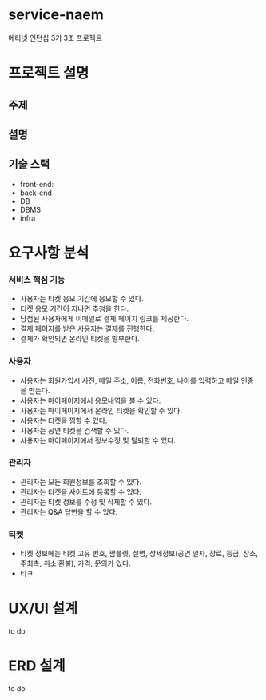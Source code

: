 # service-naem
메타넷 인턴십 3기 3조 프로젝트

# 프로젝트 설명
## 주제

## 셜명

## 기술 스택
- front-end:
- back-end
- DB
- DBMS
- infra

# 요구사항 분석
### 서비스 핵심 기능
  - 사용자는 티켓 응모 기간에 응모할 수 있다.
  - 티켓 응모 기간이 지나면 추첨을 한다.
  - 당첨된 사용자에게 이메일로 결제 페이지 링크를 제공한다.
  - 결제 페이지를 받은 사용자는 결제를 진행한다.
  - 결제가 확인되면 온라인 티켓을 발부한다.

### 사용자
  - 사용자는 회원가입시 사진, 메일 주소, 이름, 전화번호, 나이를 입력하고 메일 인증을 받는다.
  - 사용자는 마이페이지에서 응모내역을 볼 수 있다.
  - 사용자는 마이페이지에서 온라인 티켓을 확인할 수 있다.
  - 사용자는 티켓을 찜할 수 있다.
  - 사용자는 공연 티켓을 검색할 수 있다.
  - 사용자는 마이페이지에서 정보수정 및 탈퇴할 수 있다.

### 관리자
  - 관리자는 모든 회원정보를 조회할 수 있다.
  - 관리자는 티켓을 사이트에 등록할 수 있다.
  - 관리자는 티켓 정보를 수정 및 삭제할 수 있다.
  - 관리자는 Q&A 답변을 할 수 있다.

### 티켓
  - 티켓 정보에는 티켓 고유 번호, 팜플렛, 설명, 상세정보(공연 일자, 장르, 등급, 장소, 주최측, 취소 환불), 가격, 문의가 있다.
  - 티ㅋ


# UX/UI 설계
to do

# ERD 설계
to do

